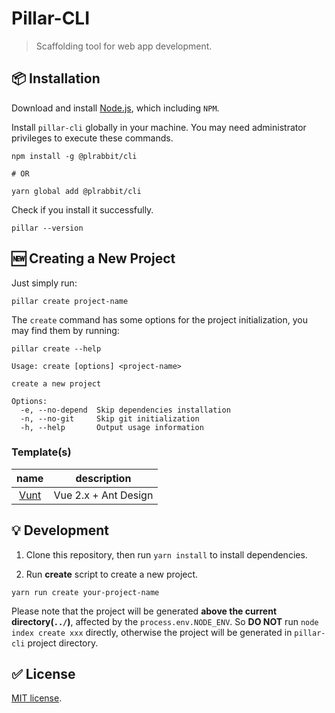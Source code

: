 # Pillar-CLI

> Scaffolding tool for web app development.

## 📦 Installation

Download and install [Node.js](https://nodejs.org/), which including ```NPM```.

Install ```pillar-cli``` globally in your machine. You may need administrator privileges to execute these commands.
```
npm install -g @plrabbit/cli

# OR

yarn global add @plrabbit/cli
```

Check if you install it successfully.
```
pillar --version
```

## 🆕 Creating a New Project

Just simply run:
```
pillar create project-name
```

The ```create``` command has some options for the project initialization, you may find them by running:
```
pillar create --help
```
```
Usage: create [options] <project-name>

create a new project

Options:
  -e, --no-depend  Skip dependencies installation
  -n, --no-git     Skip git initialization
  -h, --help       Output usage information
```

### Template(s)
name|description
:---:|:---:|
[Vunt](https://github.com/plrabbit/vunt)| Vue 2.x + Ant Design

## ‍💡 Development

1. Clone this repository, then run ```yarn install``` to install dependencies.

2. Run **create** script to create a new project.

```
yarn run create your-project-name
```

Please note that the project will be generated **above the current directory(```../```)**, affected by the ```process.env.NODE_ENV```. So **DO NOT** run ```node index create xxx``` directly, otherwise the project will be generated in ```pillar-cli``` project directory.

## ✅ License

[MIT license](./LICENSE).
